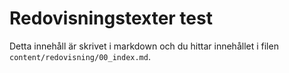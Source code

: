---
---
Redovisningstexter test
=========================

Detta innehåll är skrivet i markdown och du hittar innehållet i filen `content/redovisning/00_index.md`.
